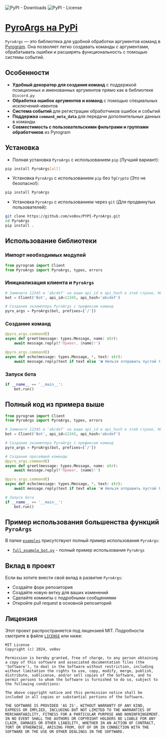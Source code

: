 <!-- markdownlint-disable-next-line MD041 -->
![PyPI - Downloads](https://img.shields.io/pypi/dm/PyroArgs?label=%D0%A1%D0%BA%D0%B0%D1%87%D0%B8%D0%B2%D0%B0%D0%BD%D0%B8%D0%B9) ![PyPI - License](https://img.shields.io/pypi/l/PyroArgs?label=%D0%9B%D0%B8%D1%86%D0%B5%D0%BD%D0%B7%D0%B8%D1%8F)

# [PyroArgs на PyPi](https://pypi.org/project/PyroArgs/)

`PyroArgs` — это библиотека для удобной обработки аргументов команд в [Pyrogram](https://github.com/pyrogram/pyrogram). Она позволяет легко создавать команды с аргументами, обрабатывать ошибки и расширять функциональность с помощью системы событий.

## Особенности

- **Удобный декоратор для создания команд** с поддержкой позиционных и именованных аргументов прямо как в библиотеке `Discord.py`
- **Обработка ошибок аргументов и команд** с помощью специальных исключений-ивентов
- **Система событий** для регистрации обработчиков ошибок и событий
- **Поддержка `command_meta_data`** для передачи дополнительных данных в команды
- **Совместимость с пользовательскими фильтрами и группами обработчиков** из Pyrogram

## Установка

- Полная установка `PyroArgs` с использованием `pip` (Лучший вариант):

```bash
pip install PyroArgs[all]
```

- Установка `PyroArgs` с использованием `pip` без `TgCrypto` (Это не безопасно!):

```bash
pip install PyroArgs
```

- Установка `PyroArgs` с использованием через `git` (Для продвинутых пользователей):

```bash
git clone https://github.com/vo0ov/PYPI-PyroArgs.git
cd PyroArgs
pip install .
```

## Использование библиотеки

### Импорт необходимых модулей

```python
from pyrogram import Client
from PyroArgs import PyroArgs, types, errors
```

### Инициализация клиента и `PyroArgs`

```python
# Замените 12345 и 'abcdef' на ваши api_id и api_hash в этой строке, НО лучше использовать переменные окружения
bot = Client('Bot', api_id=12345, api_hash='abcdef')

# Создание экземпляра PyroArgs с префиксом команд
pyro_args = PyroArgs(bot, prefixes=['/'])
```

### Создание команд

```python
@pyro_args.command()
async def greet(message: types.Message, name: str):
    await message.reply(f'Привет, {name}!')

@pyro_args.command()
async def echo(message: types.Message, *, text: str):
    await message.reply(text if text else '❌ Нельзя отправить пустой текст!')
```

### Запуск бота

```python
if __name__ == '__main__':
    bot.run()
```

## Полный код из примера выше

```python
from pyrogram import Client
from PyroArgs import PyroArgs, types, errors

# Замените 12345 и 'abcdef' на ваши api_id и api_hash в этой строке, НО лучше использовать переменные окружения
bot = Client('Bot', api_id=12345, api_hash='abcdef')

# Создание экземпляра PyroArgs с префиксом команд
pyro_args = PyroArgs(bot, prefixes=['/'])

# Создание просейшей команды
@pyro_args.command()
async def greet(message: types.Message, name: str):
    await message.reply(f'Привет, {name}!')

@pyro_args.command()
async def echo(message: types.Message, *, text: str):
    await message.reply(text if text else '❌ Нельзя отправить пустой текст!')

# Запуск бота
if __name__ == '__main__':
    bot.run()
```

## Пример использования большенства функций `PyroArgs`

В папке [`examples`](examples) присутствуют полный пример использования `PyroArgs`:

- [`full_example_bot.py`](examples/full_example_bot.py) - полный пример использования `PyroArgs`

## Вклад в проект

Если вы хотите внести свой вклад в развитие `PyroArgs`:

- Создайте форк репозитория
- Создайте новую ветку для ваших изменений
- Сделайте коммиты с подробными сообщениями
- Откройте pull request в основной репозиторий

## Лицензия

Этот проект распространяется под лицензией MIT. Подробности смотрите в файле [`LICENSE`](LICENSE) или ниже:

```License
MIT License
Copyright (c) 2024, vo0ov

Permission is hereby granted, free of charge, to any person obtaining a copy of this software and associated documentation files (the 'Software'), to deal in the Software without restriction, including without limitation the rights to use, copy, modify, merge, publish, distribute, sublicense, and/or sell copies of the Software, and to permit persons to whom the Software is furnished to do so, subject to the following conditions:

The above copyright notice and this permission notice shall be included in all copies or substantial portions of the Software.

THE SOFTWARE IS PROVIDED 'AS IS', WITHOUT WARRANTY OF ANY KIND, EXPRESS OR IMPLIED, INCLUDING BUT NOT LIMITED TO THE WARRANTIES OF MERCHANTABILITY, FITNESS FOR A PARTICULAR PURPOSE AND NONINFRINGEMENT. IN NO EVENT SHALL THE AUTHORS OR COPYRIGHT HOLDERS BE LIABLE FOR ANY CLAIM, DAMAGES OR OTHER LIABILITY, WHETHER IN AN ACTION OF CONTRACT, TORT OR OTHERWISE, ARISING FROM, OUT OF OR IN CONNECTION WITH THE SOFTWARE OR THE USE OR OTHER DEALINGS IN THE SOFTWARE.
```

